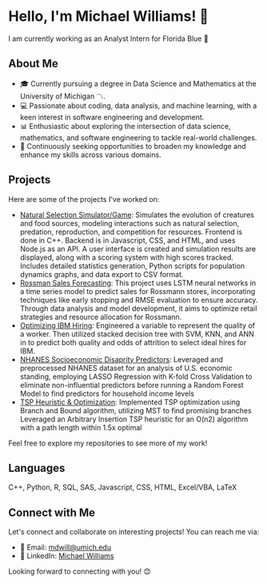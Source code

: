 # Hello, I'm Michael Williams! 👋

I am currently working as an Analyst Intern for Florida Blue 🔵

## About Me

- 🎓 Currently pursuing a degree in Data Science and Mathematics at the University of Michigan 〽️.
- 💻 Passionate about coding, data analysis, and machine learning, with a keen interest in software engineering and development.
- 📊 Enthusiastic about exploring the intersection of data science, mathematics, and software engineering to tackle real-world challenges.
- 🌱 Continuously seeking opportunities to broaden my knowledge and enhance my skills across various domains.

## Projects

Here are some of the projects I've worked on:

- [Natural Selection Simulator/Game](https://github.com/micdwill/Evolution-Simulator): Simulates the evolution of creatures and food sources, modeling interactions such as natural selection, predation, reproduction, and competition for resources. Frontend is done in C++. Backend is in Javascript, CSS, and HTML, and uses Node.js as an API. A user interface is created and simulation results are displayed, along with a scoring system with high scores tracked. Includes detailed statistics generation, Python scripts for population dynamics graphs, and data export to CSV format.
- [Rossman Sales Forecasting](https://github.com/micdwill/Sales-Forecasting): This project uses LSTM neural networks in a time series model to predict sales for Rossmann stores, incorporating techniques like early stopping and RMSE evaluation to ensure accuracy. Through data analysis and model development, it aims to optimize retail strategies and resource allocation for Rossmann.
- [Optimizing IBM Hiring](https://github.com/micdwill/IBM-Hiring): Engineered a variable to represent the quality of a worker. Then utilized stacked decision tree with SVM, KNN, and ANN in to predict both quality and odds of attrition to select ideal hires for IBM.
- [NHANES Socioeconomic Disaprity Predictors](https://github.com/micdwill/NHANES-Socioeconomic-Predictors): Leveraged and preprocessed NHANES dataset for an analysis of U.S. economic standing, employing LASSO Regression with K-fold Cross Validation to eliminate non-influential predictors before running a Random Forest Model to find predictors for household income levels
- [TSP Heuristic & Optimization](https://github.com/micdwill/TSP-Heuristic-and-Optimization): Implemented TSP optimization using Branch and Bound algorithm, utilizing MST to find promising branches Leveraged an Arbitrary Insertion TSP heuristic for an O(n2) algorithm with a path length within 1.5x optimal

Feel free to explore my repositories to see more of my work!

## Languages

C++, Python, R, SQL, SAS, Javascript, CSS, HTML, Excel/VBA, LaTeX

## Connect with Me

Let's connect and collaborate on interesting projects! You can reach me via:

- 📧 Email: [mdwill@umich.edu](mailto:mdwill@umich.edu)
- 💼 LinkedIn: [Michael Williams](https://www.linkedin.com/in/micdwilliams)

Looking forward to connecting with you! 😊


<!---
micdwill/micdwill is a ✨ special ✨ repository because its `README.md` (this file) appears on your GitHub profile.
You can click the Preview link to take a look at your changes.
--->
